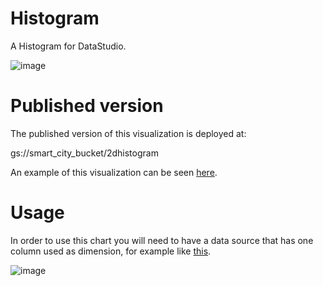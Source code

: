 # Histogram
A Histogram for DataStudio.

![image](https://user-images.githubusercontent.com/47331711/109517228-50e24580-7aa9-11eb-8d2a-5068c680ce31.png)


# Published version
The published version of this visualization is deployed at:

gs://smart_city_bucket/2dhistogram

An example of this visualization can be seen [here](https://datastudio.google.com/reporting/ec52afc9-f28f-4642-bda8-e5077a7650ac).

# Usage

In order to use this chart you will need to have a data source that has one column used as dimension, for example like [this](https://docs.google.com/spreadsheets/d/1bSKF1qWOfdwHNhu3IT3x4gAlUiBIjiSRSza90ZXH0ug/edit?usp=sharing).

![image](https://user-images.githubusercontent.com/47331711/109517865-feedef80-7aa9-11eb-8c5f-183bc704a865.png)


